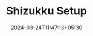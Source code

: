 ---
title: 'Shizukku Setup'
summary: ' '
date: '2024-03-24T11:47:13+05:30'
draft: true
weight: 0
categories: ' '
cover:
  image: "/windows-stuff/install-docker-in-wsl/cover.png"
  alt: "cover image"
---